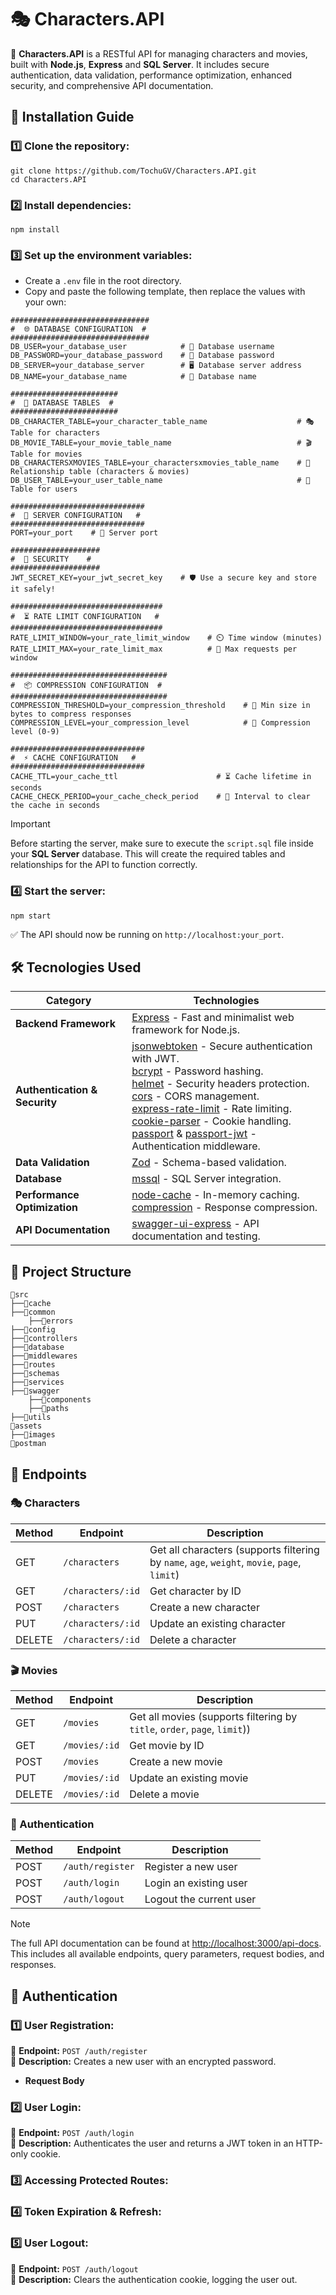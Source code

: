 # 🎭 Characters.API

📌 **Characters.API** is a RESTful API for managing characters and movies, built with **Node.js**, **Express** and **SQL Server**. It includes secure authentication, data validation, performance optimization, enhanced security, and comprehensive API documentation.

## 🚀 Installation Guide
### 1️⃣ Clone the repository:
~~~
git clone https://github.com/TochuGV/Characters.API.git
cd Characters.API
~~~
### 2️⃣ Install dependencies:
~~~
npm install
~~~
### 3️⃣ Set up the environment variables:
- Create a `.env` file in the root directory.
- Copy and paste the following template, then replace the values with your own:

```
###############################
#  🌐 DATABASE CONFIGURATION  #
###############################
DB_USER=your_database_user            # 👤 Database username          
DB_PASSWORD=your_database_password    # 🔑 Database password
DB_SERVER=your_database_server        # 🖥️ Database server address
DB_NAME=your_database_name            # 📂 Database name

########################
#  📌 DATABASE TABLES  #
########################
DB_CHARACTER_TABLE=your_character_table_name                    # 🎭 Table for characters
DB_MOVIE_TABLE=your_movie_table_name                            # 🎬 Table for movies
DB_CHARACTERSXMOVIES_TABLE=your_charactersxmovies_table_name    # 🔗 Relationship table (characters & movies)
DB_USER_TABLE=your_user_table_name                              # 👥 Table for users

##############################
#  🚀 SERVER CONFIGURATION   #
##############################
PORT=your_port    # 🔌 Server port

####################
#  🔐 SECURITY    #
####################
JWT_SECRET_KEY=your_jwt_secret_key    # 🛡️ Use a secure key and store it safely!

##################################
#  ⏳ RATE LIMIT CONFIGURATION   #
##################################
RATE_LIMIT_WINDOW=your_rate_limit_window    # ⏲️ Time window (minutes)
RATE_LIMIT_MAX=your_rate_limit_max          # 🚦 Max requests per window  

###################################
#  📦 COMPRESSION CONFIGURATION  #
###################################
COMPRESSION_THRESHOLD=your_compression_threshold    # 📏 Min size in bytes to compress responses
COMPRESSION_LEVEL=your_compression_level            # 🔽 Compression level (0-9)

##############################
#  ⚡ CACHE CONFIGURATION   #
##############################
CACHE_TTL=your_cache_ttl                      # ⏳ Cache lifetime in seconds
CACHE_CHECK_PERIOD=your_cache_check_period    # 🔄 Interval to clear the cache in seconds
```

>[!IMPORTANT]
>Before starting the server, make sure to execute the `script.sql` file inside your **SQL Server** database.
>This will create the required tables and relationships for the API to function correctly.

### 4️⃣ Start the server:
~~~
npm start
~~~
✅ The API should now be running on `http://localhost:your_port`.

## 🛠 Tecnologies Used

| Category               | Technologies |
|------------------------|--------------|
| **Backend Framework**  | [Express](https://expressjs.com/) - Fast and minimalist web framework for Node.js. |
| **Authentication & Security** | [jsonwebtoken](https://www.npmjs.com/package/jsonwebtoken) - Secure authentication with JWT. <br> [bcrypt](https://www.npmjs.com/package/bcrypt) - Password hashing. <br> [helmet](https://www.npmjs.com/package/helmet) - Security headers protection. <br> [cors](https://www.npmjs.com/package/cors) - CORS management. <br> [express-rate-limit](https://www.npmjs.com/package/express-rate-limit) - Rate limiting. <br> [cookie-parser](https://www.npmjs.com/package/cookie-parser) - Cookie handling. <br> [passport](https://www.npmjs.com/package/passport) & [passport-jwt](https://www.npmjs.com/package/passport-jwt) - Authentication middleware. |
| **Data Validation** | [Zod](https://www.npmjs.com/package/zod) - Schema-based validation. |
| **Database** | [mssql](https://www.npmjs.com/package/mssql) - SQL Server integration. |
| **Performance Optimization** | [node-cache](https://www.npmjs.com/package/node-cache) - In-memory caching. <br> [compression](https://www.npmjs.com/package/compression) - Response compression. |
| **API Documentation** | [swagger-ui-express](https://www.npmjs.com/package/swagger-ui-express) - API documentation and testing. |

## 📂 Project Structure

```
📂src
├──📂cache
├──📂common
    ├──📂errors
├──📂config
├──📂controllers
├──📂database
├──📂middlewares
├──📂routes
├──📂schemas
├──📂services
├──📂swagger
    ├──📂components
    ├──📂paths
├──📂utils
📂assets
├──📂images
📂postman
```

## 📌 Endpoints

### 🎭 Characters

| Method | Endpoint          | Description                                                                                  |
|--------|-------------------|----------------------------------------------------------------------------------------------|
| GET    | `/characters`     | Get all characters (supports filtering by `name`, `age`, `weight`, `movie`, `page`, `limit`) |
| GET    | `/characters/:id` | Get character by ID                                                                          |
| POST   | `/characters`     | Create a new character                                                                       |
| PUT    | `/characters/:id` | Update an existing character                                                                 |
| DELETE | `/characters/:id` | Delete a character                                                                           |

### 🎬 Movies

| Method | Endpoint      | Description                                                               |
|--------|---------------|---------------------------------------------------------------------------|
| GET    | `/movies`     | Get all movies (supports filtering by `title`, `order`, `page`, `limit`)) |
| GET    | `/movies/:id` | Get movie by ID                                                           |
| POST   | `/movies`     | Create a new movie                                                        |
| PUT    | `/movies/:id` | Update an existing movie                                                  |
| DELETE | `/movies/:id` | Delete a movie                                                            |

### 🔐 Authentication

| Method | Endpoint         | Description             |
|--------|------------------|-------------------------|
| POST   | `/auth/register` | Register a new user     |
| POST   | `/auth/login`    | Login an existing user  |
| POST   | `/auth/logout`   | Logout the current user |

> [!NOTE]  
> The full API documentation can be found at [http://localhost:3000/api-docs](http://localhost:3000/api-docs). This includes all available endpoints, query parameters, request bodies, and responses.

## 🔐 Authentication

### 1️⃣ User Registration:

📌 **Endpoint:** `POST /auth/register`<br>
📌 **Description:** Creates a new user with an encrypted password.

- **Request Body**
<!--![RegisterUser](./assets/images/register-code.png)-->

### 2️⃣ User Login:

📌 **Endpoint:** `POST /auth/login`<br>
📌 **Description:** Authenticates the user and returns a JWT token in an HTTP-only cookie.

### 3️⃣ Accessing Protected Routes:


### 4️⃣ Token Expiration & Refresh:

### 5️⃣ User Logout:

📌 **Endpoint:** `POST /auth/logout`<br>
📌 **Description:** Clears the authentication cookie, logging the user out.
